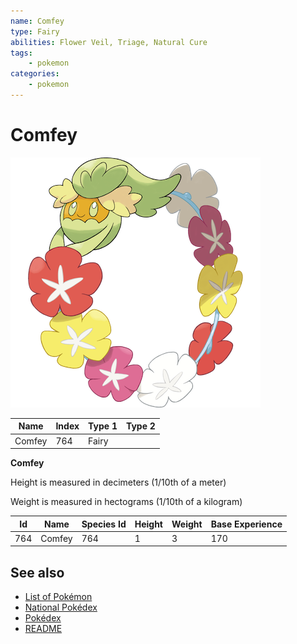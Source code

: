 ```yaml
---
name: Comfey
type: Fairy
abilities: Flower Veil, Triage, Natural Cure
tags:
    - pokemon
categories:
    - pokemon
---
```


# Comfey


![Comfey](images/764.png)

| **Name** | **Index** | **Type 1** | **Type 2** |
|----|----|----|----|
| Comfey | 764 | Fairy  |  |

**Comfey** 


Height is measured in decimeters (1/10th of a meter)

Weight is measured in hectograms (1/10th of a kilogram)

| **Id** | **Name** | **Species Id** | **Height** | **Weight** | **Base Experience** |
|--------|----------|----------------|------------|------------|---------------------|
| 764 | Comfey | 764 | 1 | 3 | 170 |


## See also

- [List of Pokémon](../pokemon.md)
- [National Pokédex](../national_pokedex.md)
- [Pokédex](../pokedex.md)
- [README](../README.md)
